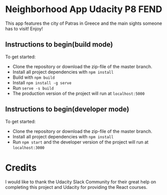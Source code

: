 # Neighborhood App Udacity P8 FEND

This app features the city of Patras in Greece and the main sights someone has to visit! Enjoy!

## Instructions to begin(build mode)

To get started: 

* Clone the repository or download the zip-file of the master branch.
* Install all project dependencies with `npm install`
* Build with `npm build`
* Install `npm install -g serve`
* Run `serve -s build`
* The production version of the project will run at `localhost:5000`

## Instructions to begin(developer mode)

To get started: 

* Clone the repository or download the zip-file of the master branch.
* Install all project dependencies with `npm install`
* Run `npm start` and the developer version of the project will run at `localhost:3000`



# Credits

I would like to thank the Udacity Slack Community for their great help on completing this project and Udacity for providing the React courses. 
